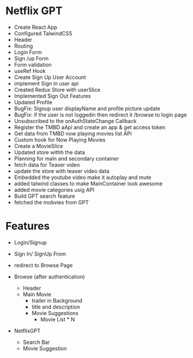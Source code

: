 

# Netflix GPT

- Create React App
- Configured TalwindCSS
- Header
- Routing
- Login Form
- Sign /up Form
- Form validation
- useRef Hook
- Create Sign Up User Account
- implement Sign in user api
- Created Redux Store with userSlice
- Implemented Sign Out Features
- Updated Profile 
- BugFix: Signup user displayName and profile picture update
- BugFix: if the user is not loggedin then redirect it /browse to login page
- Unsubscribed to the onAuthStateChange Callback
- Register the TMBD aApi and create an app & get access token
- Get data from TMBD now playing movies list APi
- Custom hook for Now Playing Movies
- Create a MovieSlice
- Updated store withh the data
- Planning for main and secondary container
- fetch data for Teaser video
- update the store with teaser video data
- Embedded the youtube video make it autoplay and mute
- added talwind classes to make MainContainer look awesome
- added movie categories usig API
- Build GPT search feature
- fetched the mobvies from GPT


# Features

- Login/Signup
- Sign In/ SignUp From
- redirect to Browse Page

- Browse (after authentication)

  - Header
  - Main Movie
    - trailer in Background
    - title and description
    - Movie Suggestions
      - Movie List \* N

- NetflixGPT
  - Search Bar
  - Movie Suggestion
